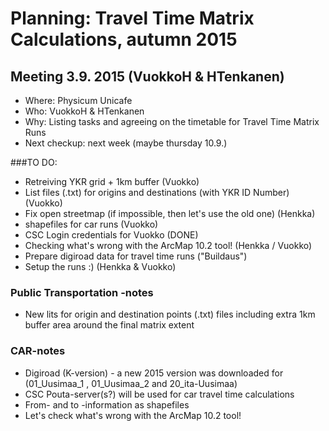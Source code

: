 # Planning: Travel Time Matrix Calculations, autumn 2015

## Meeting 3.9. 2015 (VuokkoH & HTenkanen)

- Where: Physicum Unicafe
- Who: VuokkoH & HTenkanen
- Why: Listing tasks and agreeing on the timetable for Travel Time Matrix Runs
- Next checkup: next week (maybe thursday 10.9.)


###TO DO:

- Retreiving YKR grid + 1km buffer (Vuokko)
- List files (.txt) for origins and destinations (with YKR ID Number) (Vuokko)
- Fix open streetmap (if impossible, then let's use the old one) (Henkka)
- shapefiles for car runs (Vuokko)
- CSC Login credentials for Vuokko (DONE)
- Checking what's wrong with the ArcMap 10.2 tool! (Henkka / Vuokko)
- Prepare digiroad data for travel time runs ("Buildaus")
- Setup the runs :) (Henkka & Vuokko)

### Public Transportation -notes

- New lits for origin and destination points (.txt) files including extra 1km buffer area around the final matrix extent


### CAR-notes

- Digiroad (K-version) - a new 2015 version was downloaded for (01_Uusimaa_1 , 01_Uusimaa_2 and 20_ita-Uusimaa)
- CSC Pouta-server(s?) will be used for car travel time calculations
- From- and to -information as shapefiles
- Let's check what's wrong with the ArcMap 10.2 tool!
